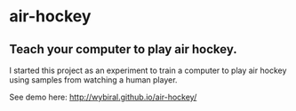 # air-hockey

## Teach your computer to play air hockey.

I started this project as an experiment to train a computer to play air hockey using samples from watching a human player.

See demo here: http://wybiral.github.io/air-hockey/
